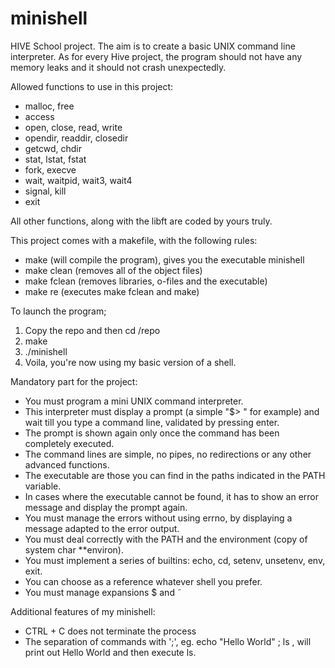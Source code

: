 # minishell
HIVE School project. The aim is to create a basic UNIX command line interpreter. As for every Hive project, the program should not have any memory leaks and it should not crash unexpectedly.

Allowed functions to use in this project:
- malloc, free
- access
- open, close, read, write
- opendir, readdir, closedir
- getcwd, chdir
- stat, lstat, fstat
- fork, execve
- wait, waitpid, wait3, wait4
- signal, kill
- exit

All other functions, along with the libft are coded by yours truly.


This project comes with a makefile, with the following rules:
- make (will compile the program), gives you the executable minishell
- make clean (removes all of the object files)
- make fclean (removes libraries, o-files and the executable)
- make re (executes make fclean and make)

To launch the program;
1. Copy the repo and then cd /repo
2. make
3. ./minishell
4. Voila, you're now using my basic version of a shell.

Mandatory part for the project:
- You must program a mini UNIX command interpreter.
- This interpreter must display a prompt (a simple "$> " for example) and wait till you type a command line, validated by pressing enter.
- The prompt is shown again only once the command has been completely executed.
- The command lines are simple, no pipes, no redirections or any other advanced functions.
- The executable are those you can find in the paths indicated in the PATH variable.
- In cases where the executable cannot be found, it has to show an error message and display the prompt again.
- You must manage the errors without using errno, by displaying a message adapted to the error output.
- You must deal correctly with the PATH and the environment (copy of system char **environ).
- You must implement a series of builtins: echo, cd, setenv, unsetenv, env, exit.
- You can choose as a reference whatever shell you prefer.
- You must manage expansions $ and  ̃

Additional features of my minishell:
- CTRL + C does not terminate the process
- The separation of commands with ';', eg. echo "Hello World" ; ls , will print out Hello World and then execute ls.
